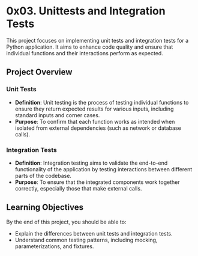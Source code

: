 # 0x03. Unittests and Integration Tests

This project focuses on implementing unit tests and integration tests for a Python application. It aims to enhance code quality and ensure that individual functions and their interactions perform as expected.

## Project Overview

### Unit Tests
- **Definition**: Unit testing is the process of testing individual functions to ensure they return expected results for various inputs, including standard inputs and corner cases.
- **Purpose**: To confirm that each function works as intended when isolated from external dependencies (such as network or database calls).

### Integration Tests
- **Definition**: Integration testing aims to validate the end-to-end functionality of the application by testing interactions between different parts of the codebase.
- **Purpose**: To ensure that the integrated components work together correctly, especially those that make external calls.

## Learning Objectives

By the end of this project, you should be able to:
- Explain the differences between unit tests and integration tests.
- Understand common testing patterns, including mocking, parameterizations, and fixtures.
